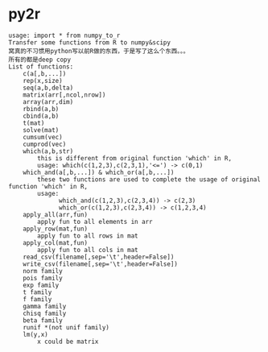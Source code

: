 # py2r
    usage: import * from numpy_to_r
    Transfer some functions from R to numpy&scipy 
    窝真的不习惯用python写以前R做的东西，于是写了这么个东西。。。
    所有的都是deep copy
    List of functions:
        c(a[,b,...])
        rep(x,size)
        seq(a,b,delta)
        matrix(arr[,ncol,nrow])
        array(arr,dim)
        rbind(a,b)
        cbind(a,b)
        t(mat)
        solve(mat)
        cumsum(vec)
        cumprod(vec)
        which(a,b,str)
            this is different from original function 'which' in R,
            usage: which(c(1,2,3),c(2,3,1),'<=') -> c(0,1)
        which_and(a[,b,...]) & which_or(a[,b,...])
            these two functions are used to complete the usage of original function 'which' in R,
            usage: 
                  which_and(c(1,2,3),c(2,3,4)) -> c(2,3)
                  which_or(c(1,2,3),c(2,3,4)) -> c(1,2,3,4)
        apply_all(arr,fun)
            apply fun to all elements in arr
        apply_row(mat,fun)
            apply fun to all rows in mat
        apply_col(mat,fun)
            apply fun to all cols in mat
        read_csv(filename[,sep='\t',header=False])
        write_csv(filename[,sep='\t',header=False])
        norm family
        pois family
        exp family
        t family
        f family
        gamma family
        chisq family
        beta family
        runif *(not unif family)
        lm(y,x)
            x could be matrix

